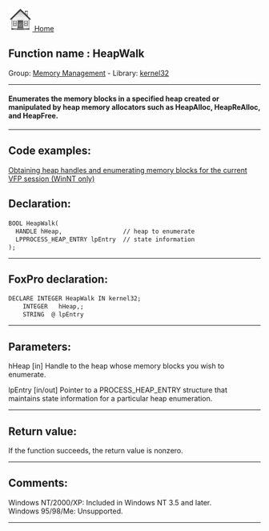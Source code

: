[<img src="../../images/home.png"> Home ](https://github.com/VFPX/Win32API)  

## Function name : HeapWalk
Group: [Memory Management](../../functions_group.md#Memory_Management)  -  Library: [kernel32](../../Libraries.md#kernel32)  
***  


#### Enumerates the memory blocks in a specified heap created or manipulated by heap memory allocators such as HeapAlloc, HeapReAlloc, and HeapFree.
***  


## Code examples:
[Obtaining heap handles and enumerating memory blocks for the current VFP session (WinNT only)](../../samples/sample_176.md)  

## Declaration:
```foxpro  
BOOL HeapWalk(
  HANDLE hHeap,                 // heap to enumerate
  LPPROCESS_HEAP_ENTRY lpEntry  // state information
);  
```  
***  


## FoxPro declaration:
```foxpro  
DECLARE INTEGER HeapWalk IN kernel32;
	INTEGER   hHeap,;
	STRING  @ lpEntry  
```  
***  


## Parameters:
hHeap 
[in] Handle to the heap whose memory blocks you wish to enumerate. 

lpEntry 
[in/out] Pointer to a PROCESS_HEAP_ENTRY structure that maintains state information for a particular heap enumeration.   
***  


## Return value:
If the function succeeds, the return value is nonzero.  
***  


## Comments:
Windows NT/2000/XP: Included in Windows NT 3.5 and later.  
Windows 95/98/Me: Unsupported.  
  
***  

